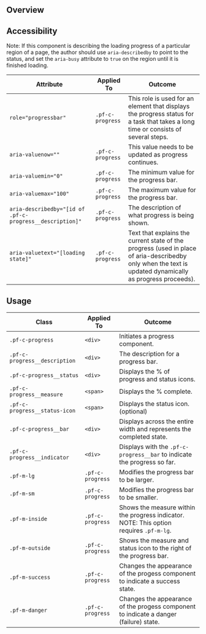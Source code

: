 ## Overview

## Accessibility

Note: If this component is describing the loading progress of a particular region of a page, the author should use `aria-describedby` to point to the status, and set the `aria-busy` attribute to `true` on the region until it is finished loading. 

| Attribute | Applied To | Outcome |
| -- | -- | -- |
| `role="progressbar"` | `.pf-c-progress` |  This role is used for an element that displays the progress status for a task that takes a long time or consists of several steps. |
| `aria-valuenow=""` | `.pf-c-progress` |  This value needs to be updated as progress continues. |
| `aria-valuemin="0"` | `.pf-c-progress` |  The minimum value for the progress bar. |
| `aria-valuemax="100"` | `.pf-c-progress` |  The maximum value for the progress bar. |
| `aria-describedby="[id of .pf-c-progress__description]"` | `.pf-c-progress` |  The description of what progress is being shown. |
| `aria-valuetext="[loading state]"` | `.pf-c-progress` |  Text that explains the current state of the progress (used in place of aria-describedby only when the text is updated dynamically as progress proceeds). |


## Usage

| Class | Applied To | Outcome |
| -- | -- | -- |
| `.pf-c-progress` | `<div>` |  Initiates a progress component. |
| `.pf-c-progress__description` | `<div>` |  The description for a progress bar. |
| `.pf-c-progress__status` | `<div>` |  Displays the % of progress and status icons. |
| `.pf-c-progress__measure` | `<span>` |  Displays the % complete. |
| `.pf-c-progress__status-icon` | `<span>` |  Displays the status icon. (optional) |
| `.pf-c-progress__bar` | `<div>` |  Displays across the entire width and represents the completed state. |
| `.pf-c-progress__indicator` | `<div>` |  Displays with the `.pf-c-progress__bar` to indicate the progress so far. |
| `.pf-m-lg` | `.pf-c-progress` |  Modifies the progress bar to be larger. |
| `.pf-m-sm` | `.pf-c-progress` |  Modifies the progress bar to be smaller. |
| `.pf-m-inside` | `.pf-c-progress` |  Shows the measure within the progress indicator. NOTE: This option requires `.pf-m-lg`.|
| `.pf-m-outside` | `.pf-c-progress` |  Shows the measure and status icon to the right of the progress bar. |
| `.pf-m-success` | `.pf-c-progress` |  Changes the appearance of the progess component to indicate a success state. |
| `.pf-m-danger` | `.pf-c-progress` |  Changes the appearance of the progess component to indicate a danger (failure) state. |
